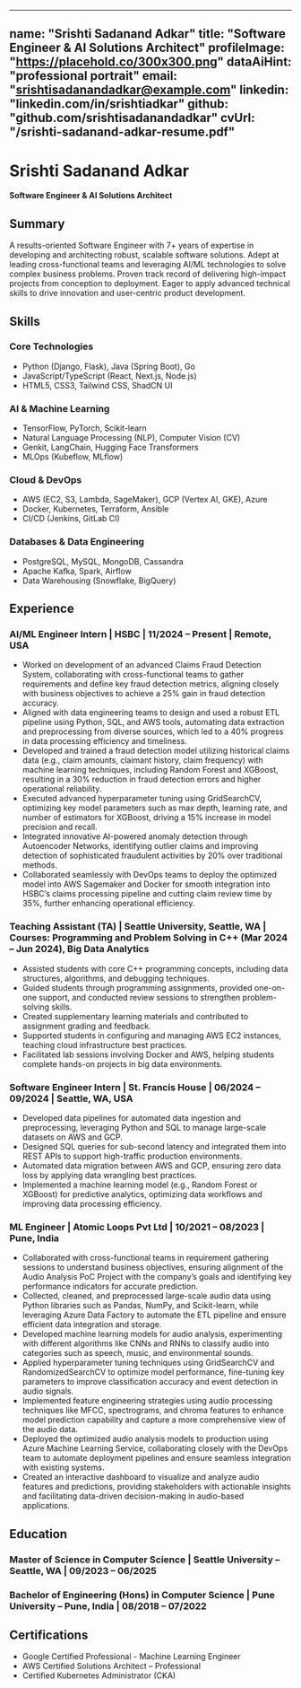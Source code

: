 
---
name: "Srishti Sadanand Adkar"
title: "Software Engineer & AI Solutions Architect"
profileImage: "https://placehold.co/300x300.png"
dataAiHint: "professional portrait"
email: "srishtisadanandadkar@example.com"
linkedin: "linkedin.com/in/srishtiadkar"
github: "github.com/srishtisadanandadkar"
cvUrl: "/srishti-sadanand-adkar-resume.pdf" 
---

# Srishti Sadanand Adkar
**Software Engineer & AI Solutions Architect**

## Summary
A results-oriented Software Engineer with 7+ years of expertise in developing and architecting robust, scalable software solutions. Adept at leading cross-functional teams and leveraging AI/ML technologies to solve complex business problems. Proven track record of delivering high-impact projects from conception to deployment. Eager to apply advanced technical skills to drive innovation and user-centric product development.

## Skills

### Core Technologies
- Python (Django, Flask), Java (Spring Boot), Go
- JavaScript/TypeScript (React, Next.js, Node.js)
- HTML5, CSS3, Tailwind CSS, ShadCN UI

### AI & Machine Learning
- TensorFlow, PyTorch, Scikit-learn
- Natural Language Processing (NLP), Computer Vision (CV)
- Genkit, LangChain, Hugging Face Transformers
- MLOps (Kubeflow, MLflow)

### Cloud & DevOps
- AWS (EC2, S3, Lambda, SageMaker), GCP (Vertex AI, GKE), Azure
- Docker, Kubernetes, Terraform, Ansible
- CI/CD (Jenkins, GitLab CI)

### Databases & Data Engineering
- PostgreSQL, MySQL, MongoDB, Cassandra
- Apache Kafka, Spark, Airflow
- Data Warehousing (Snowflake, BigQuery)

## Experience

### AI/ML Engineer Intern | HSBC | 11/2024 – Present | Remote, USA
- Worked on development of an advanced Claims Fraud Detection System, collaborating with cross-functional teams to gather requirements and define key fraud detection metrics, aligning closely with business objectives to achieve a 25% gain in fraud detection accuracy.
- Aligned with data engineering teams to design and used a robust ETL pipeline using Python, SQL, and AWS tools, automating data extraction and preprocessing from diverse sources, which led to a 40% progress in data processing efficiency and timeliness.
- Developed and trained a fraud detection model utilizing historical claims data (e.g., claim amounts, claimant history, claim frequency) with machine learning techniques, including Random Forest and XGBoost, resulting in a 30% reduction in fraud detection errors and higher operational reliability.
- Executed advanced hyperparameter tuning using GridSearchCV, optimizing key model parameters such as max depth, learning rate, and number of estimators for XGBoost, driving a 15% increase in model precision and recall.
- Integrated innovative AI-powered anomaly detection through Autoencoder Networks, identifying outlier claims and improving detection of sophisticated fraudulent activities by 20% over traditional methods.
- Collaborated seamlessly with DevOps teams to deploy the optimized model into AWS Sagemaker and Docker for smooth integration into HSBC’s claims processing pipeline and cutting claim review time by 35%, further enhancing operational efficiency.

### Teaching Assistant (TA) | Seattle University, Seattle, WA | Courses: Programming and Problem Solving in C++ (Mar 2024 – Jun 2024), Big Data Analytics
- Assisted students with core C++ programming concepts, including data structures, algorithms, and debugging techniques.
- Guided students through programming assignments, provided one-on-one support, and conducted review sessions to strengthen problem-solving skills.
- Created supplementary learning materials and contributed to assignment grading and feedback.
- Supported students in configuring and managing AWS EC2 instances, teaching cloud infrastructure best practices.
- Facilitated lab sessions involving Docker and AWS, helping students complete hands-on projects in big data environments.

### Software Engineer Intern | St. Francis House | 06/2024 – 09/2024 | Seattle, WA, USA
- Developed data pipelines for automated data ingestion and preprocessing, leveraging Python and SQL to manage large-scale datasets on AWS and GCP.
- Designed SQL queries for sub-second latency and integrated them into REST APIs to support high-traffic production environments.
- Automated data migration between AWS and GCP, ensuring zero data loss by applying data wrangling best practices.
- Implemented a machine learning model (e.g., Random Forest or XGBoost) for predictive analytics, optimizing data workflows and improving data processing efficiency.

### ML Engineer | Atomic Loops Pvt Ltd | 10/2021 – 08/2023 | Pune, India
- Collaborated with cross-functional teams in requirement gathering sessions to understand business objectives, ensuring alignment of the Audio Analysis PoC Project with the company’s goals and identifying key performance indicators for accurate prediction.
- Collected, cleaned, and preprocessed large-scale audio data using Python libraries such as Pandas, NumPy, and Scikit-learn, while leveraging Azure Data Factory to automate the ETL pipeline and ensure efficient data integration and storage.
- Developed machine learning models for audio analysis, experimenting with different algorithms like CNNs and RNNs to classify audio into categories such as speech, music, and environmental sounds.
- Applied hyperparameter tuning techniques using GridSearchCV and RandomizedSearchCV to optimize model performance, fine-tuning key parameters to improve classification accuracy and event detection in audio signals.
- Implemented feature engineering strategies using audio processing techniques like MFCC, spectrograms, and chroma features to enhance model prediction capability and capture a more comprehensive view of the audio data.
- Deployed the optimized audio analysis models to production using Azure Machine Learning Service, collaborating closely with the DevOps team to automate deployment pipelines and ensure seamless integration with existing systems.
- Created an interactive dashboard to visualize and analyze audio features and predictions, providing stakeholders with actionable insights and facilitating data-driven decision-making in audio-based applications.

## Education

### Master of Science in Computer Science | Seattle University – Seattle, WA | 09/2023 – 06/2025

### Bachelor of Engineering (Hons) in Computer Science | Pune University – Pune, India | 08/2018 – 07/2022

## Certifications
- Google Certified Professional - Machine Learning Engineer
- AWS Certified Solutions Architect – Professional
- Certified Kubernetes Administrator (CKA)
